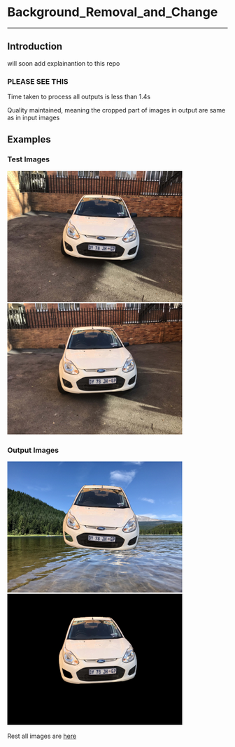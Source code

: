 # Background_Removal_and_Change
___
## Introduction
will soon add explainantion to this repo

### PLEASE SEE THIS
Time taken to process all outputs is less than 1.4s

Quality maintained, meaning the cropped part of images in output are same as in input images

## Examples
### Test Images

<img src='https://github.com/Chaitanya-Thombare/Background_Removal_and_Change/blob/main/images/view1.jpeg' width='400'>
<img src='https://github.com/Chaitanya-Thombare/Background_Removal_and_Change/blob/main/images/view2.jpeg' width='400'>


### Output Images

<img src='https://github.com/Chaitanya-Thombare/Background_Removal_and_Change/blob/main/images/output1c.jpg' width='400'>
<img src='https://github.com/Chaitanya-Thombare/Background_Removal_and_Change/blob/main/images/output2r.jpeg' width='400'>

Rest all images are [here](https://github.com/Chaitanya-Thombare/Background_Removal_and_Change/tree/main/images)
